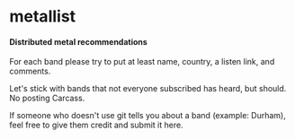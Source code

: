 metallist
=========

#### Distributed metal recommendations ####

For each band please try to put at least name, country, a listen link, and comments.

Let's stick with bands that not everyone subscribed has heard, but should. No posting Carcass.

If someone who doesn't use git tells you about a band (example: Durham), feel free to give them credit and submit it here.
